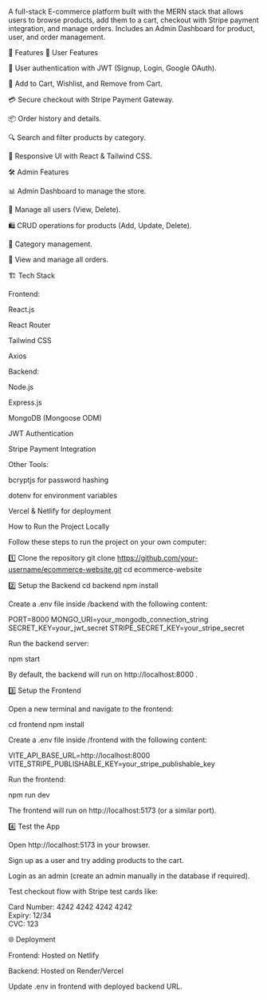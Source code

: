 A full-stack E-commerce platform built with the MERN stack that allows users to browse products, add them to a cart, checkout with Stripe payment integration, and manage orders. Includes an Admin Dashboard for product, user, and order management.

🚀 Features
👤 User Features

🔐 User authentication with JWT (Signup, Login, Google OAuth).

🛒 Add to Cart, Wishlist, and Remove from Cart.

💳 Secure checkout with Stripe Payment Gateway.

📦 Order history and details.

🔍 Search and filter products by category.

🎨 Responsive UI with React & Tailwind CSS.

🛠️ Admin Features

📊 Admin Dashboard to manage the store.

👥 Manage all users (View, Delete).

🛍️ CRUD operations for products (Add, Update, Delete).

📂 Category management.

📑 View and manage all orders.

🏗️ Tech Stack

Frontend:

React.js

React Router

Tailwind CSS

Axios

Backend:

Node.js

Express.js

MongoDB (Mongoose ODM)

JWT Authentication

Stripe Payment Integration

Other Tools:

bcryptjs for password hashing

dotenv for environment variables

Vercel & Netlify for deployment


How to Run the Project Locally

Follow these steps to run the project on your own computer:

1️⃣ Clone the repository
git clone https://github.com/your-username/ecommerce-website.git
cd ecommerce-website

2️⃣ Setup the Backend
cd backend
npm install


Create a .env file inside /backend with the following content:

PORT=8000
MONGO_URI=your_mongodb_connection_string
SECRET_KEY=your_jwt_secret
STRIPE_SECRET_KEY=your_stripe_secret


Run the backend server:

npm start


By default, the backend will run on http://localhost:8000
.

3️⃣ Setup the Frontend

Open a new terminal and navigate to the frontend:

cd frontend
npm install


Create a .env file inside /frontend with the following content:

VITE_API_BASE_URL=http://localhost:8000
VITE_STRIPE_PUBLISHABLE_KEY=your_stripe_publishable_key


Run the frontend:

npm run dev


The frontend will run on http://localhost:5173
 (or a similar port).

4️⃣ Test the App

Open http://localhost:5173
 in your browser.

Sign up as a user and try adding products to the cart.

Login as an admin (create an admin manually in the database if required).

Test checkout flow with Stripe test cards like:

Card Number: 4242 4242 4242 4242  
Expiry: 12/34  
CVC: 123  

🌐 Deployment

Frontend: Hosted on Netlify

Backend: Hosted on Render/Vercel

Update .env in frontend with deployed backend URL.
 
